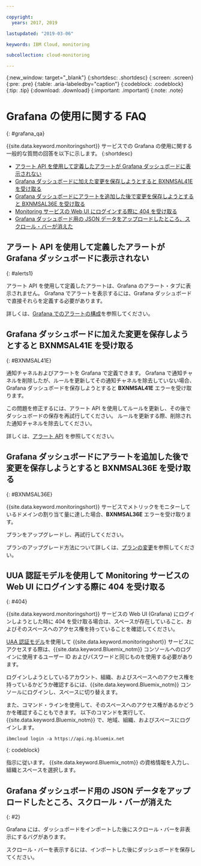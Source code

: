 ```yaml
---

copyright:
  years: 2017, 2019

lastupdated: "2019-03-06"

keywords: IBM Cloud, monitoring

subcollection: cloud-monitoring

---
```


{:new_window: target="_blank"}
{:shortdesc: .shortdesc}
{:screen: .screen}
{:pre: .pre}
{:table: .aria-labeledby="caption"}
{:codeblock: .codeblock}
{:tip: .tip}
{:download: .download}
{:important: .important}
{:note: .note}



# Grafana の使用に関する FAQ
{: #grafana_qa}

{{site.data.keyword.monitoringshort}} サービスでの Grafana の使用に関する一般的な質問の回答を以下に示します。 
{:shortdesc}

* [アラート API を使用して定義したアラートが Grafana ダッシュボードに表示されない](/docs/services/cloud-monitoring/qa?topic=cloud-monitoring-grafana_qa#alerts1)
* [Grafana ダッシュボードに加えた変更を保存しようとすると BXNMSAL41E を受け取る](/docs/services/cloud-monitoring/qa?topic=cloud-monitoring-grafana_qa#BXNMSAL41E)
* [Grafana ダッシュボードにアラートを追加した後で変更を保存しようとすると BXNMSAL36E を受け取る](/docs/services/cloud-monitoring/qa?topic=cloud-monitoring-grafana_qa#BXNMSAL36E)
* [Monitoring サービスの Web UI にログインする際に 404 を受け取る](/docs/services/cloud-monitoring/qa?topic=cloud-monitoring-grafana_qa#404)
* [Grafana ダッシュボード用の JSON データをアップロードしたところ、スクロール・バーが消えた](/docs/services/cloud-monitoring/qa?topic=cloud-monitoring-grafana_qa#2)


## アラート API を使用して定義したアラートが Grafana ダッシュボードに表示されない
{: #alerts1}

アラート API を使用して定義したアラートは、Grafana のアラート・タブに表示されません。 Grafana でアラートを表示するには、Grafana ダッシュボードで直接それらを定義する必要があります。

詳しくは、[Grafana でのアラートの構成](/docs/services/cloud-monitoring/alerts?topic=cloud-monitoring-config_alerts_grafana#config_alerts_grafana)を参照してください。

## Grafana ダッシュボードに加えた変更を保存しようとすると BXNMSAL41E を受け取る
{: #BXNMSAL41E}

通知チャネルおよびアラートを Grafana で定義できます。 Grafana で通知チャネルを削除したが、ルールを更新してその通知チャネルを除去していない場合、Grafana ダッシュボードを保存しようとすると **BXNMSAL41E** エラーを受け取ります。

この問題を修正するには、アラート API を使用してルールを更新し、その後でダッシュボードの保存を再試行してください。 ルールを更新する際、削除された通知チャネルを除去してください。

詳しくは、[アラート API](https://console.bluemix.net/apidocs/940-ibm-cloud-monitoring-alerts-api?&language=node#introduction) を参照してください。

## Grafana ダッシュボードにアラートを追加した後で変更を保存しようとすると BXNMSAL36E を受け取る
{: #BXNMSAL36E}

{{site.data.keyword.monitoringshort}} サービスでメトリックをモニターしているドメインの割り当て量に達した場合、**BXNMSAL36E** エラーを受け取ります。

プランをアップグレードし、再試行してください。

プランのアップグレード方法について詳しくは、[プランの変更](/docs/services/cloud-monitoring/plan?topic=cloud-monitoring-change_plan#change_plan)を参照してください。


## UUA 認証モデルを使用して Monitoring サービスの Web UI にログインする際に 404 を受け取る
{: #404}

{{site.data.keyword.monitoringshort}} サービスの Web UI (Grafana) にログインしようとした時に 404 を受け取る場合は、スペースが存在していること、およびそのスペースへのアクセス権を持っていることを確認してください。

[UAA 認証モデル](/docs/services/cloud-monitoring/security?topic=cloud-monitoring-auth_uaa#auth_uaa)を使用して {{site.data.keyword.monitoringshort}} サービスにアクセスする際は、{{site.data.keyword.Bluemix_notm}} コンソールへのログインに使用するユーザー ID およびパスワードと同じものを使用する必要があります。 

ログインしようとしているアカウント、組織、およびスペースへのアクセス権を持っているかどうか確認するには、{{site.data.keyword.Bluemix_notm}} コンソールにログインし、スペースに切り替えます。 

また、コマンド・ラインを使用して、そのスペースへのアクセス権があるかどうかを確認することもできます。 以下のコマンドを実行して、{{site.data.keyword.Bluemix_notm}} で、地域、組織、およびスペースにログインします。

```
ibmcloud login -a https://api.ng.bluemix.net
```
{: codeblock}

指示に従います。 {{site.data.keyword.Bluemix_notm}} の資格情報を入力し、組織とスペースを選択します。


## Grafana ダッシュボード用の JSON データをアップロードしたところ、スクロール・バーが消えた
{: #2}

Grafana には、ダッシュボードをインポートした後にスクロール・バーを非表示にするバグがあります。 

スクロール・バーを表示するには、インポートした後にダッシュボードを保存してください。 








